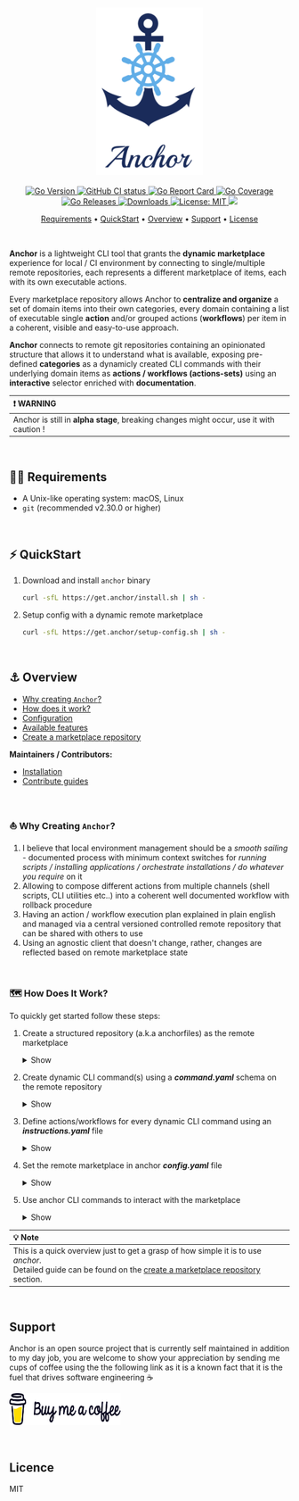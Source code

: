 <h3 align="center" id="anchor-logo"><img src="assets/anchor-logo.png" height="300"></h3>

<p align="center">
  <a href="https://img.shields.io/github/go-mod/go-version/ZachiNachshon/anchor/pivot">
    <img src="https://img.shields.io/github/go-mod/go-version/ZachiNachshon/anchor/pivot" alt="Go Version"/>
  </a>
  <a href="https://github.com/ZachiNachshon/anchor/actions/workflows/ci.yaml/badge.svg?branch=pivot">
    <img src="https://github.com/ZachiNachshon/anchor/actions/workflows/ci.yaml/badge.svg?branch=pivot" alt="GitHub CI status"/>
  </a>
  <a href="https://goreportcard.com/badge/ZachiNachshon/anchor">
    <img src="https://goreportcard.com/badge/ZachiNachshon/anchor" alt="Go Report Card"/>
  </a>
  <a href="https://coveralls.io/repos/github/ZachiNachshon/anchor/badge.svg?branch=pivot">
    <img src="https://coveralls.io/repos/github/ZachiNachshon/anchor/badge.svg?branch=pivot" alt="Go Coverage"/>
  </a>
  <a href="https://github.com/ZachiNachshon/anchor/releases">
    <img src="https://img.shields.io/github/v/release/ZachiNachshon/anchor?include_prereleases&style=flat-square" alt="Go Releases"/>
  </a>
  <a href="https://img.shields.io/github/downloads/ZachiNachshon/anchor/total">
    <img src="https://img.shields.io/github/downloads/ZachiNachshon/anchor/total" alt="Downloads"/>
  </a>
  <a href="https://opensource.org/licenses/MIT">
    <img src="https://img.shields.io/badge/License-MIT-yellow.svg" alt="License: MIT"/>
  </a>
  <a href="https://www.paypal.me/ZachiNachshon">
    <img src="https://img.shields.io/badge/$-donate-ff69b4.svg?maxAge=2592000&amp;style=flat">
  </a>
</p>

<p align="center">
  <a href="#requirements">Requirements</a> •
  <a href="#quickstart">QuickStart</a> •
  <a href="#overview">Overview</a> •
  <a href="#support">Support</a> •
  <a href="#license">License</a>
</p>
<br>

**Anchor** is a lightweight CLI tool that grants the **dynamic marketplace** experience for local / CI environment by connecting to single/multiple remote repositories, each represents a different marketplace of items, each with its own executable actions.

Every marketplace repository allows Anchor to **centralize and organize** a set of domain items into their own categories, every domain containing a list of executable single **action** and/or grouped actions (**workflows**) per item in a coherent, visible and easy-to-use approach. 

**Anchor** connects to remote git repositories containing an opinionated structure that allows it to understand what is available, exposing pre-defined **categories** as a dynamicly created CLI commands with their underlying domain items as **actions / workflows (actions-sets)** using an **interactive** selector enriched with **documentation**.

| :heavy_exclamation_mark: WARNING |
| :--------------------------------------- |
| Anchor is still in **alpha stage**, breaking changes might occur, use it with caution ! |

<br>

<h2 id="requirements">🏴‍☠️ Requirements</h2>

- A Unix-like operating system: macOS, Linux
- `git` (recommended v2.30.0 or higher)

<br>

<h2 id="quickstart">⚡️ QuickStart</h2>

1. Download and install `anchor` binary

   ```bash
   curl -sfL https://get.anchor/install.sh | sh -
   ```

2. Setup config with a dynamic remote marketplace

   ```bash
   curl -sfL https://get.anchor/setup-config.sh | sh -
   ```

<br>

<h2 id="overview">⚓️ Overview</h2>

- [Why creating `Anchor`?](#why-creating-anchor)
- [How does it work?](#how-does-it-work)
- [Configuration](docs/configuration.md)
- [Available features](docs/available-features.md)
- [Create a marketplace repository](docs/create-anchorfiles.md)

**Maintainers / Contributors:**

- [Installation](docs/installation.md)
- [Contribute guides](docs/contribute.md)

<br>

<h3 id="why-creating-anchor">⛵ Why Creating <code>Anchor</code>?</h3>

1. I believe that local environment management should be a *smooth sailing* - documented process with minimum context switches for *running scripts / installing applications / orchestrate installations / do whatever you require* on it
1. Allowing to compose different actions from multiple channels (shell scripts, CLI utilities etc..) into a coherent well documented workflow with rollback procedure
1. Having an action / workflow execution plan explained in plain english and managed via a central versioned controlled remote repository that can be shared with others to use
1. Using an agnostic client that doesn't change, rather, changes are reflected based on remote marketplace state

<br>

<h3 id="how-does-it-work">🗺 How Does It Work?</h3>

To quickly get started follow these steps: 

1. Create a structured repository (a.k.a anchorfiles) as the remote marketplace

   <details><summary>Show</summary>
   </details>

1. Create dynamic CLI command(s) using a ***command.yaml*** schema on the remote repository 

   <details><summary>Show</summary>
   </details>

1. Define actions/workflows for every dynamic CLI command using an ***instructions.yaml*** file

   <details><summary>Show</summary>
   <img style="vertical-align: top;" src="assets/images/anchorfiles-structure.png" height="400" >
   </details>

1. Set the remote marketplace in anchor ***config.yaml*** file

   <details><summary>Show</summary>
   <img style="vertical-align: top;" src="assets/images/anchor-config.png" width="500" >
   </details>

1. Use anchor CLI commands to interact with the marketplace

   <details><summary>Show</summary>
   <img style="vertical-align: top;" src="assets/images/anchor-select-app.png" width="500" >
   </details>

| :bulb: Note |
| :--------------------------------------- |
| This is a quick overview just to get a grasp of how simple it is to use *anchor*.<br>Detailed guide can be found on the [create a marketplace repository](docs/create-anchorfiles.md) section. |

<br>

<h2 id="support">Support</h2>

Anchor is an open source project that is currently self maintained in addition to my day job, you are welcome to show your appreciation by sending me cups of coffee using the the following link as it is a known fact that it is the fuel that drives software engineering ☕

<a href="https://www.buymeacoffee.com/ZachiNachshon" target="_blank"><img src="assets/images/bmc-orig.svg" height="57" width="200" alt="Buy Me A Coffee"></a>

<br>

<h2 id="licence">Licence</h2>

MIT

<br>
